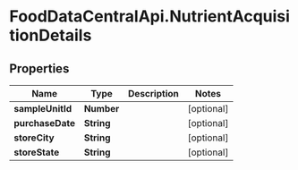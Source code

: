 # FoodDataCentralApi.NutrientAcquisitionDetails

## Properties
Name | Type | Description | Notes
------------ | ------------- | ------------- | -------------
**sampleUnitId** | **Number** |  | [optional] 
**purchaseDate** | **String** |  | [optional] 
**storeCity** | **String** |  | [optional] 
**storeState** | **String** |  | [optional] 
